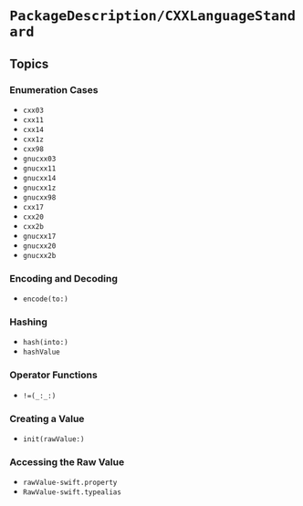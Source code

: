 # ``PackageDescription/CXXLanguageStandard``

## Topics

### Enumeration Cases

- ``cxx03``
- ``cxx11``
- ``cxx14``
- ``cxx1z``
- ``cxx98``
- ``gnucxx03``
- ``gnucxx11``
- ``gnucxx14``
- ``gnucxx1z``
- ``gnucxx98``
- ``cxx17``
- ``cxx20``
- ``cxx2b``
- ``gnucxx17``
- ``gnucxx20``
- ``gnucxx2b``

### Encoding and Decoding

- ``encode(to:)``

### Hashing

- ``hash(into:)``
- ``hashValue``

### Operator Functions

- ``!=(_:_:)``

### Creating a Value

- ``init(rawValue:)``

### Accessing the Raw Value

- ``rawValue-swift.property``
- ``RawValue-swift.typealias``

